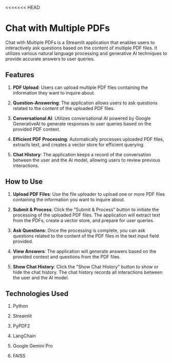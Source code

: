 <<<<<<< HEAD
# Chat with Multiple PDFs

Chat with Multiple PDFs is a Streamlit application that enables users to interactively ask questions based on the content of multiple PDF files. It utilizes various natural language processing and generative AI techniques to provide accurate answers to user queries.

## Features

1. **PDF Upload**: Users can upload multiple PDF files containing the information they want to inquire about.

2. **Question-Answering**: The application allows users to ask questions related to the content of the uploaded PDF files.

3. **Conversational AI**: Utilizes conversational AI powered by Google GenerativeAI to generate responses to user queries based on the provided PDF context.

4. **Efficient PDF Processing**: Automatically processes uploaded PDF files, extracts text, and creates a vector store for efficient querying.

5. **Chat History**: The application keeps a record of the conversation between the user and the AI model, allowing users to review previous interactions.

## How to Use

1. **Upload PDF Files**: Use the file uploader to upload one or more PDF files containing the information you want to inquire about.

2. **Submit & Process**: Click the "Submit & Process" button to initiate the processing of the uploaded PDF files. The application will extract text from the PDFs, create a vector store, and prepare for user queries.

3. **Ask Questions**: Once the processing is complete, you can ask questions related to the content of the PDF files in the text input field provided.

4. **View Answers**: The application will generate answers based on the provided context and questions from the PDF files.

5. **Show Chat History**: Click the "Show Chat History" button to show or hide the chat history. The chat history records all interactions between the user and the AI model.

## Technologies Used

1. Python

2. Streamlit

3. PyPDF2

4. LangChain

5. Google Gemini Pro

6. FAISS

